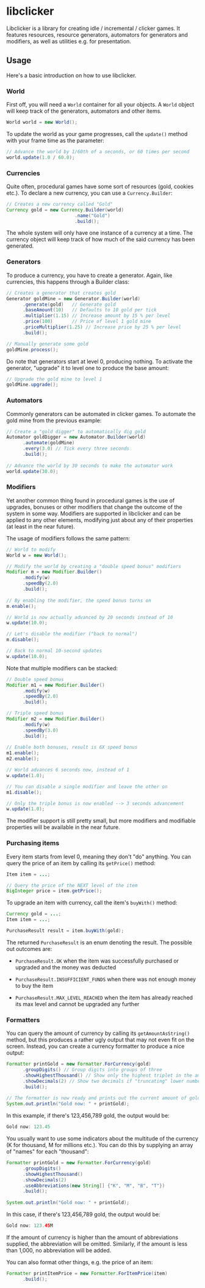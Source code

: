 # libclicker
Libclicker is a library for creating idle / incremental / clicker games.
It features resources, resource generators, automators for generators and
modifiers, as well as utilities e.g. for presentation.

## Usage

Here's a basic introduction on how to use libclicker.

### World

First off, you will need a `World` container for all your objects.
A `World` object will keep track of the generators, automators and other
items.

```java
World world = new World();
```

To update the world as your game progresses, call the `update()` method
with your frame time as the parameter:

```java
// Advance the world by 1/60th of a seconds, or 60 times per second
world.update(1.0 / 60.0);
```
### Currencies

Quite often, procedural games have some sort of resources (gold, cookies etc.).
To declare a new currency, you can use a `Currency.Builder`:

```java
// Creates a new currency called "Gold"
Currency gold = new Currency.Builder(world)
                         .name("Gold")
                         .build();
```

The whole system will only have one instance of a currency at a time. The
currency object will keep track of how much of the said currency has been
generated.

### Generators

To produce a currency, you have to create a generator. Again, like currencies,
this happens through a Builder class:

```java
// Creates a generator that creates gold
Generator goldMine = new Generator.Builder(world)
      .generate(gold)   // Generate gold
      .baseAmount(10)   // Defaults to 10 gold per tick
      .multiplier(1.15) // Increase amount by 15 % per level
      .price(100)       // Price of level 1 gold mine
      .priceMultiplier(1.25) // Increase price by 25 % per level
      .build();

// Manually generate some gold
goldMine.process();
```

Do note that generators start at level 0, producing nothing. To activate the
generator, "upgrade" it to level one to produce the base amount:

```java
// Upgrade the gold mine to level 1
goldMine.upgrade();
```

### Automators

Commonly generators can be automated in clicker games. To automate the gold mine
from the previous example:

```java
// Create a "gold digger" to automatically dig gold
Automator goldDigger = new Automator.Builder(world)
      .automate(goldMine)
      .every(3.0) // Tick every three seconds
      .build();
      
// Advance the world by 30 seconds to make the automator work
world.update(30.0);
```

### Modifiers

Yet another common thing found in procedural games is the use of upgrades, bonuses
or other modifiers that change the outcome of the system in some way. Modifiers
are supported in libclicker and can be applied to any other elements, modifying
just about any of their properties (at least in the near future).

The usage of modifiers follows the same pattern:

```java
// World to modify
World w = new World();

// Modify the world by creating a "double speed bonus" modifiers
Modifier m = new Modifier.Builder()
      .modify(w)
      .speedBy(2.0)
      .build();
      
// By enabling the modifier, the speed bonus turns on
m.enable();

// World is now actually advanced by 20 seconds instead of 10
w.update(10.0);

// Let's disable the modifier ("back to normal")
m.disable();

// Back to normal 10-second updates
w.update(10.0);
```

Note that multiple modifiers can be stacked:

```java
// Double speed bonus
Modifier m1 = new Modifier.Builder()
      .modify(w)
      .speedBy(2.0)
      .build();

// Triple speed bonus
Modifier m2 = new Modifier.Builder()
      .modify(w)
      .speedBy(3.0)
      .build();
      
// Enable both bonuses, result is 6X speed bonus
m1.enable();
m2.enable();

// World advances 6 seconds now, instead of 1
w.update(1.0);

// You can disable a single modifier and leave the other on
m1.disable();

// Only the triple bonus is now enabled --> 3 seconds advancement
w.update(1.0);
```

The modifier support is still pretty small, but more modifiers and
modifiable properties will be available in the near future.

### Purchasing items

Every item starts from level 0, meaning they don't "do" anything.
You can query the price of an item by calling its `getPrice()` method:

```java
Item item = ...;

// Query the price of the NEXT level of the item
BigInteger price = item.getPrice();
```

To upgrade an item with currency, call the item's `buyWith()` method:

```java
Currency gold = ...;
Item item = ...;

PurchaseResult result = item.buyWith(gold);
```

The returned `PurchaseResult` is an enum denoting the result. The
possible out outcomes are:

- `PurchaseResult.OK` when the item was successfully purchased or upgraded and the money was deducted

- `PurchaseResult.INSUFFICIENT_FUNDS` when there was not enough money to buy the item

- `PurchaseResult.MAX_LEVEL_REACHED` when the item has already reached its max level and cannot be upgraded any further

### Formatters

You can query the amount of currency by calling its `getAmountAsString()` method, but
this produces a rather ugly output that may not even fit on the screen.
Instead, you can create a currency formatter to produce a nice output:

```java
Formatter printGold = new Formatter.ForCurrency(gold)
      .groupDigits() // Group digits into groups of three
      .showHighestThousand() // Show only the highest triplet in the amount
      .showDecimals(2) // Show two decimals if "truncating" lower numbers
      .build();
      
// The formatter is now ready and prints out the current amount of gold
System.out.println("Gold now: " + printGold);
```

In this example, if there's 123,456,789 gold, the output would be:

```java
Gold now: 123.45
```

You usually want to use some indicators about the multitude of the currency (K for thousand,
M for millions etc.). You can do this by supplying an array of "names" for each "thousand":

```java
Formatter printGold = new Formatter.ForCurrency(gold)
      .groupDigits()
      .showHighestThousand()
      .showDecimals(2)
      .useAbbreviations(new String[] {"K", "M", "B", "T"})
      .build();
      
System.out.println("Gold now: " + printGold);
```

In this case, if there's 123,456,789 gold, the output would be:

```java
Gold now: 123.45M
```

If the amount of currency is higher than the amount of abbreviations supplied,
the abbreviation will be omitted. Similarly, if the amount is less than 1,000,
no abbreviation will be added.

You can also format other things, e.g. the price of an item:

```java
Formatter printItemPrice = new Formatter.ForItemPrice(item)
      .build();
```